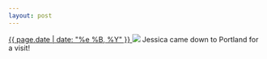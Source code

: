 ```yaml
---
layout: post
---
```


<p>
  <a href="/364">
    <time>{{ page.date | date: "%e %B, %Y" }}</time>
  </a>
  <a href="/364"><img src="{{ site.assets_url }}/364.jpg"/></a>
  <span>Jessica came down to Portland for a visit!</span>
</p>
